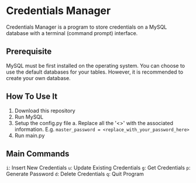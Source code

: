 # Credentials Manager

Credentials Manager is a program to store credentials on a MySQL database with a terminal (command prompt) interface.

## Prerequisite 
MySQL must be first installed on the operating system. You can choose to use the default databases for your tables. However, it is recommended to create your own database.

## How To Use It
1. Download this repository
2. Run MySQL
3. Setup the config.py file
    a. Replace all the '<>' with the associated information. E.g. `master_password = <replace_with_your_password_here>` 
4. Run main.py

## Main Commands
`i`: Insert New Credentials 
`u`: Update Existing Credentials
`g`: Get Credentials 
`p`: Generate Password 
`d`: Delete Credentials
`q`: Quit Program
